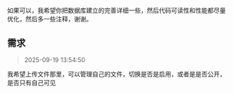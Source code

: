 ## 

如果可以，我希望你把数据库建立的完善详细一些，然后代码可读性和性能都尽量优化，然后多一些注释，谢谢。


## 需求

> 2025-09-19 13:54:50

我希望上传文件那里，可以管理自己的文件，切换是否是启用，或者是是否公开，是否只有自己可见


